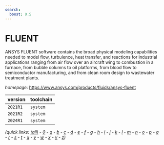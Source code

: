 ```yaml
---
search:
  boost: 0.5
---
```

# FLUENT

ANSYS FLUENT software contains the broad physical modeling capabilities needed to model flow, turbulence, heat transfer, and reactions for industrial applications ranging from air flow over an aircraft wing to combustion in a furnace, from bubble columns to oil platforms, from blood flow to semiconductor manufacturing, and from clean room design to wastewater treatment plants.

*homepage*: <https://www.ansys.com/products/fluids/ansys-fluent>

version | toolchain
--------|----------
``2021R1`` | ``system``
``2021R2`` | ``system``
``2024R1`` | ``system``


*(quick links: [(all)](../index.md) - [0](../0/index.md) - [a](../a/index.md) - [b](../b/index.md) - [c](../c/index.md) - [d](../d/index.md) - [e](../e/index.md) - [f](../f/index.md) - [g](../g/index.md) - [h](../h/index.md) - [i](../i/index.md) - [j](../j/index.md) - [k](../k/index.md) - [l](../l/index.md) - [m](../m/index.md) - [n](../n/index.md) - [o](../o/index.md) - [p](../p/index.md) - [q](../q/index.md) - [r](../r/index.md) - [s](../s/index.md) - [t](../t/index.md) - [u](../u/index.md) - [v](../v/index.md) - [w](../w/index.md) - [x](../x/index.md) - [y](../y/index.md) - [z](../z/index.md))*

